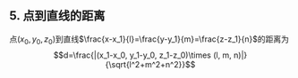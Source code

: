 ## 5. 点到直线的距离
点$(x_0, y_0, z_0)$到直线$\frac{x-x_1}{l}=\frac{y-y_1}{m}=\frac{z-z_1}{n}$的距离为
$$d=\frac{|(x_1-x_0, y_1-y_0, z_1-z_0)\times (l, m, n)|}{\sqrt{l^2+m^2+n^2}}$$
